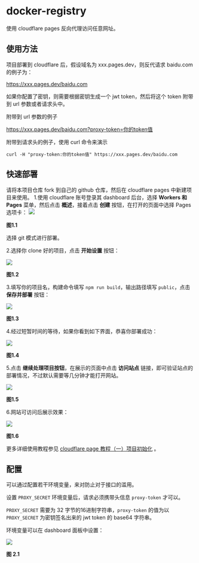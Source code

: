 # docker-registry
使用 cloudflare pages 反向代理访问任意网址。

## 使用方法

项目部署到 cloudflare 后，假设域名为 xxx.pages.dev，则反代请求 baidu.com 的例子为：

https://xxx.pages.dev/baidu.com

如果你配置了密钥，则需要根据密钥生成一个 jwt token，然后将这个 token 附带到 url 参数或者请求头中。

附带到 url 参数的例子

https://xxx.pages.dev/baidu.com?proxy-token=你的token值

附带到请求头的例子，使用 curl 命令来演示

```shell
curl -H "proxy-token:你的token值" https://xxx.pages.dev/baidu.com
```

## 快速部署
请将本项目仓库 fork 到自己的 github 仓库，然后在 cloudflare pages 中新建项目来使用。
1.使用 cloudflare 账号登录其 dashboard 后台，选择 **Workers 和 Pages** 菜单，然后点击 **概述**，接着点击 **创建** 按钮，在打开的页面中选择 Pages 选项卡：
![](docs/init_with_git.png)

**图1.1**

选择 git 模式进行部署。

2.选择你 clone 好的项目，点击 **开始设置** 按钮：

![](docs/select_project.png)

**图1.2**

3.填写你的项目名，构建命令填写 `npm run build`，输出路径填写 `public`，点击 **保存并部署** 按钮：

![](docs/save_config.png)

**图1.3**

4.经过短暂时间的等待，如果你看到如下界面，恭喜你部署成功：

![](docs/deploy_finished.png)

**图1.4**

5.点击 **继续处理项目按钮**，在展示的页面中点击 **访问站点** 链接，即可验证站点的部署情况，不过默认需要等几分钟才能打开网站。

![](docs/show_url.png)

**图1.5**

6.网站可访问后展示效果：

![](docs/site_content.png)

**图1.6**

更多详细使用教程参见 [cloudflare page 教程（一）项目初始化](https://blog.whyun.com/posts/project-init-on-cloudflare-pages/) 。

## 配置
可以通过配置若干环境变量，来对防止对于接口的滥用。

设置 `PROXY_SECRET` 环境变量后，请求必须携带头信息 `proxy-token` 才可以。

`PROXY_SECRET` 需要为 32 字节的16进制字符串，`proxy-token` 的值为以 `PROXY_SECRET` 为密钥签名出来的 jwt token 的 base64 字符串。

环境变量可以在 dashboard 面板中设置：

![](docs/set_variable_secret.png)

**图 2.1**
